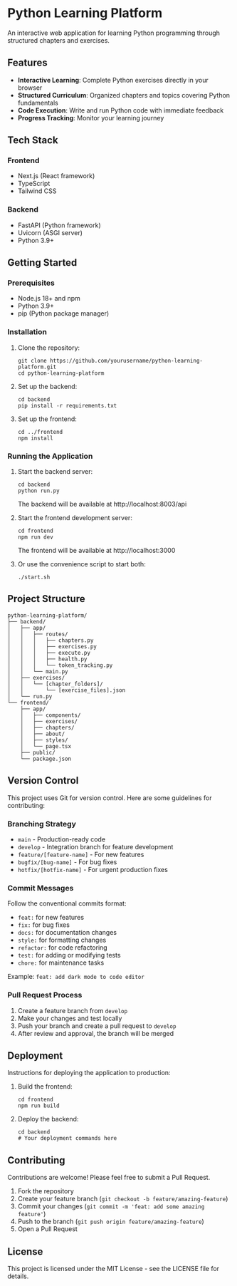 # Python Learning Platform

An interactive web application for learning Python programming through structured chapters and exercises.

## Features

- **Interactive Learning**: Complete Python exercises directly in your browser
- **Structured Curriculum**: Organized chapters and topics covering Python fundamentals
- **Code Execution**: Write and run Python code with immediate feedback
- **Progress Tracking**: Monitor your learning journey

## Tech Stack

### Frontend
- Next.js (React framework)
- TypeScript
- Tailwind CSS

### Backend
- FastAPI (Python framework)
- Uvicorn (ASGI server)
- Python 3.9+

## Getting Started

### Prerequisites
- Node.js 18+ and npm
- Python 3.9+
- pip (Python package manager)

### Installation

1. Clone the repository:
   ```
   git clone https://github.com/yourusername/python-learning-platform.git
   cd python-learning-platform
   ```

2. Set up the backend:
   ```
   cd backend
   pip install -r requirements.txt
   ```

3. Set up the frontend:
   ```
   cd ../frontend
   npm install
   ```

### Running the Application

1. Start the backend server:
   ```
   cd backend
   python run.py
   ```
   The backend will be available at http://localhost:8003/api

2. Start the frontend development server:
   ```
   cd frontend
   npm run dev
   ```
   The frontend will be available at http://localhost:3000

3. Or use the convenience script to start both:
   ```
   ./start.sh
   ```

## Project Structure

```
python-learning-platform/
├── backend/
│   ├── app/
│   │   ├── routes/
│   │   │   ├── chapters.py
│   │   │   ├── exercises.py
│   │   │   ├── execute.py
│   │   │   ├── health.py
│   │   │   └── token_tracking.py
│   │   └── main.py
│   ├── exercises/
│   │   └── [chapter_folders]/
│   │       └── [exercise_files].json
│   └── run.py
└── frontend/
    ├── app/
    │   ├── components/
    │   ├── exercises/
    │   ├── chapters/
    │   ├── about/
    │   ├── styles/
    │   └── page.tsx
    ├── public/
    └── package.json
```

## Version Control

This project uses Git for version control. Here are some guidelines for contributing:

### Branching Strategy

- `main` - Production-ready code
- `develop` - Integration branch for feature development
- `feature/[feature-name]` - For new features
- `bugfix/[bug-name]` - For bug fixes
- `hotfix/[hotfix-name]` - For urgent production fixes

### Commit Messages

Follow the conventional commits format:
- `feat:` for new features
- `fix:` for bug fixes
- `docs:` for documentation changes
- `style:` for formatting changes
- `refactor:` for code refactoring
- `test:` for adding or modifying tests
- `chore:` for maintenance tasks

Example: `feat: add dark mode to code editor`

### Pull Request Process

1. Create a feature branch from `develop`
2. Make your changes and test locally
3. Push your branch and create a pull request to `develop`
4. After review and approval, the branch will be merged

## Deployment

Instructions for deploying the application to production:

1. Build the frontend:
   ```
   cd frontend
   npm run build
   ```

2. Deploy the backend:
   ```
   cd backend
   # Your deployment commands here
   ```

## Contributing

Contributions are welcome! Please feel free to submit a Pull Request.

1. Fork the repository
2. Create your feature branch (`git checkout -b feature/amazing-feature`)
3. Commit your changes (`git commit -m 'feat: add some amazing feature'`)
4. Push to the branch (`git push origin feature/amazing-feature`)
5. Open a Pull Request

## License

This project is licensed under the MIT License - see the LICENSE file for details. 
